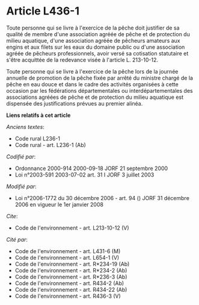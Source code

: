 # Article L436-1

Toute personne qui se livre à l'exercice de la pêche doit justifier de sa qualité de membre d'une association agréée de pêche
et de protection du milieu aquatique, d'une association agréée de pêcheurs amateurs aux engins et aux filets sur les eaux du
domaine public ou d'une association agréée de pêcheurs professionnels, avoir versé sa cotisation statutaire et s'être
acquittée de la redevance visée à l'article L. 213-10-12.

Toute personne qui se livre à l'exercice de la pêche lors de la journée annuelle de promotion de la pêche fixée par arrêté du
ministre chargé de la pêche en eau douce et dans le cadre des activités organisées à cette occasion par les fédérations
départementales ou interdépartementales des associations agréées de pêche et de protection du milieu aquatique est dispensée
des justifications prévues au premier alinéa.

**Liens relatifs à cet article**

_Anciens textes_:

  - Code rural L236-1
  - Code rural - art. L236-1 (Ab)

_Codifié par_:

  - Ordonnance 2000-914 2000-09-18 JORF 21 septembre 2000
  - Loi n°2003-591 2003-07-02 art. 31 I JORF 3 juillet 2003

_Modifié par_:

  - Loi n°2006-1772 du 30 décembre 2006 - art. 94 () JORF 31 décembre 2006 en vigueur le 1er janvier 2008

_Cite_:

  - Code de l'environnement - art. L213-10-12 (V)

_Cité par_:

  - Code de l'environnement - art. L431-6 (M)
  - Code de l'environnement - art. L654-1 (V)
  - Code de l'environnement - art. R*234-19 (Ab)
  - Code de l'environnement - art. R*234-2 (Ab)
  - Code de l'environnement - art. R*236-3 (Ab)
  - Code de l'environnement - art. R434-2 (Ab)
  - Code de l'environnement - art. R434-22 (Ab)
  - Code de l'environnement - art. R436-3 (V)
